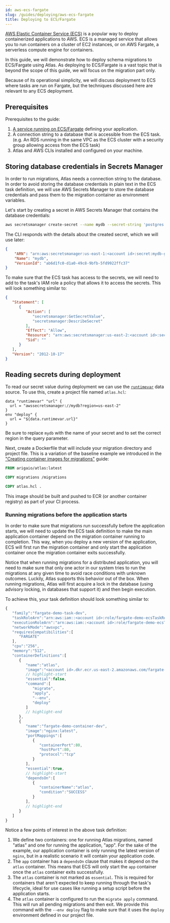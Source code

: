 ```yaml
---
id: aws-ecs-fargate
slug: /guides/deploying/aws-ecs-fargate
title: Deploying to ECS/Fargate
---
```

[AWS Elastic Container Service (ECS)](https://aws.amazon.com/ecs/) is a popular way to deploy containerized applications
to AWS. ECS is a managed service that allows you to run containers on a cluster of EC2
instances, or on AWS Fargate, a serverless compute engine for containers.

In this guide, we will demonstrate how to deploy schema migrations to ECS/Fargate using
Atlas.  As deploying to ECS/Fargate is a vast topic that is beyond the scope of this
guide, we will focus on the migration part only.

Because of its operational simplicity, we will discuss deployment to ECS where tasks
are run on Fargate, but the techniques discussed here are relevant to any ECS deployment.

## Prerequisites

Prerequisites to the guide:


1. [A service running on ECS/Fargate](https://docs.aws.amazon.com/AmazonECS/latest/developerguide/ECS_AWSCLI_Fargate.html)
   defining your application.
2. A connection string to a database that is accessible from the ECS task. (e.g. An RDS running in the same VPC as the
   ECS cluster with a security group allowing access from the ECS task)
3. Atlas and AWS CLIs installed and configured on your machine.

## Storing database credentials in Secrets Manager

In order to run migrations, Atlas needs a connection string to the database. In order to avoid storing the database
credentials in plain text in the ECS task definition, we will use AWS Secrets Manager
to store the database credentials and pass them to the migration container as environment
variables.

Let's start by creating a secret in AWS Secrets Manager that contains the database credentials:

```bash
aws secretsmanager create-secret --name mydb --secret-string 'postgres://user:password@host:port/dbname'
```

The CLI responds with the details about the created secret, which we will use later:

```json
{
    "ARN": "arn:aws:secretsmanager:us-east-1:<account id>:secret:mydb-gxZ0Qe",
    "Name": "mydb",
    "VersionId": "ab6d1fc0-d1a0-49c8-9bfb-5fd9922ffc37"
}
```

To make sure that the ECS task has access to the secrets, we will need to add to the
task's IAM role a policy that allows it to access the secrets. This will look something
similar to:

```json
{
   "Statement": [
      {
         "Action": [
            "secretsmanager:GetSecretValue",
            "secretsmanager:DescribeSecret"
         ],
         "Effect": "Allow",
         "Resource": "arn:aws:secretsmanager:us-east-2:<account id>:secret:mydb-<random suffix>",
         "Sid": ""
      }
   ],
   "Version": "2012-10-17"
}
```

## Reading secrets during deployment

To read our secret value during deployment we can use the [`runtimevar`](https://atlasgo.io/atlas-schema/projects#data-source-runtimevar)
data source. To use this, create a project file named `atlas.hcl`:

```hcl 
data "runtimevar" "url" {
  url = "awssecretsmanager://mydb?region=us-east-2"
}
env "deploy" {
  url = "${data.runtimevar.url}"
}
```

Be sure to replace `mydb` with the name of your secret and to set the correct region in the query parameter.

Next, create a Dockerfile that will include your migration directory and project file. This is a variation
of the baseline example we introduced in the ["Creating container images for migrations"](image.md) guide:

```dockerfile
FROM arigaio/atlas:latest

COPY migrations /migrations

COPY atlas.hcl .
```

This image should be built and pushed to ECR (or another container registry) as part of your CI
process. 

### Running migrations before the application starts

In order to make sure that migrations run successfully before the application starts, we will need to update the
ECS task definition to make the main application container depend on the migration container running to completion.
This way, when you deploy a new version of the application, ECS will first run the migration container and only
start the application container once the migration container exits successfully.

Notice that when running migrations for a distributed application, you will need to make sure that only one
actor in our system tries to run the migrations at any given time to avoid race conditions with unknown
outcomes. Luckily, Atlas supports this behavior out of the box. When running migrations, Atlas will
first acquire a lock in the database (using advisory locking, in databases that support it) and then begin execution.

To achieve this, your task definition should look something similar to: 

```js
{
   "family":"fargate-demo-task-dev",
   "taskRoleArn":"arn:aws:iam::<account id>:role/fargate-demo-ecsTaskRole",
   "executionRoleArn":"arn:aws:iam::<account id>:role/fargate-demo-ecsTaskExecutionRole",
   "networkMode":"awsvpc",
   "requiresCompatibilities":[
      "FARGATE"
   ],
   "cpu":"256",
   "memory":"512",
   "containerDefinitions":[
      {
         "name":"atlas",
         "image":"<account id>.dkr.ecr.us-east-2.amazonaws.com/fargate-demo:v5",
         // highlight-start
         "essential":false,
         "command":[
            "migrate",
            "apply",
            "--env",
            "deploy"
         ]
         // highlight-end
      },
      {
         "name":"fargate-demo-container-dev",
         "image":"nginx:latest",
         "portMappings":[
            {
               "containerPort":80,
               "hostPort":80,
               "protocol":"tcp"
            }
         ],
         "essential":true,
         // highlight-start
         "dependsOn":[
            {
               "containerName":"atlas",
               "condition":"SUCCESS"
            }
         ],
         // highlight-end
      }
   ]
}
```
Notice a few points of interest in the above task definition:
1. We define two containers: one for running Atlas migrations, named "atlas" and one for running the application, "app".
For the sake of the example, our application container is only running the latest version of `nginx`, but in a realistic
  scenario it will contain your application code.
2. The `app` container has a `dependsOn` clause that makes it depend on the `atlas` container. This means that ECS will
  only start the `app` container once the `atlas` container exits successfully.
3. The `atlas` container is not marked as `essential`. This is required for containers that aren't expected to keep 
   running through the task's lifecycle, ideal for use cases like running a setup script before the application starts.
4. The `atlas` container is configured to run the `migrate apply` command. This will run all pending migrations and then exit.
   We provide this command with the `--env deploy` flag to make sure that it uses the `deploy` environment defined 
   in our project file.